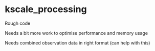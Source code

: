 # kscale_processing

Rough code 

Needs a bit more work to optimise performance and memory usage

Needs combined observation data in right format (can help with this)
